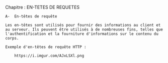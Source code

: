 Chapitre : EN-TETES DE REQUETES

    A-  En-têtes de requête

    Les en-têtes sont utilisés pour fournir des informations au client et au serveur. Ils peuvent être utilisés à de nombreuses fins, telles que l'authentification et la fourniture d'informations sur le contenu du corps.

    Exemple d'en-têtes de requête HTTP :

        https://i.imgur.com/AJxLSXl.png

        
